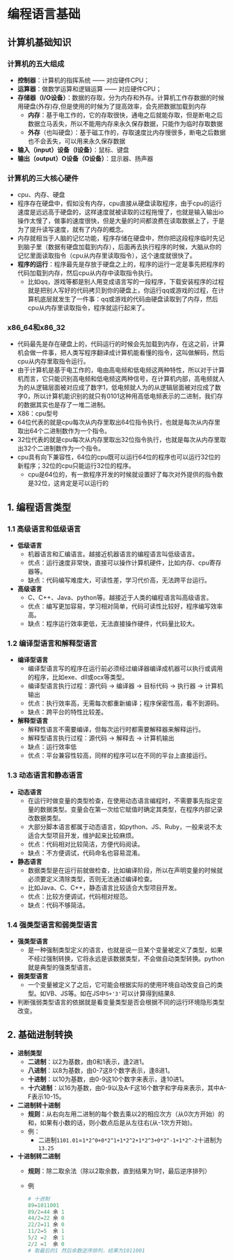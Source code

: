 # 编程语言基础

## 计算机基础知识

### 计算机的五大组成

- **控制器**：计算机的指挥系统 —— 对应硬件CPU；
- **运算器**：做数学运算和逻辑运算 —— 对应硬件CPU；
- **存储器（I/O设备）**：数据的存取，分为内存和外存。计算机工作存数据的时候用硬盘(外存)存,但是使用的时候为了提高效率，会先把数据加载到内存
  - **内存**：基于电工作的，它的存取很快，通电之后就能存取，但是断电之后数据立马丢失，所以不能用内存来永久保存数据，只能作为临时存取数据
  - **外存**（也叫硬盘）：基于磁工作的，存取速度比内存慢很多，断电之后数据也不会丢失，可以用来永久保存数据
- **输入（input）设备（I设备）**：鼠标、键盘
- **输出（output）O设备（O设备）**：显示器、扬声器

### 计算机的三大核心硬件

- cpu、内存、硬盘
- 程序存在硬盘中，假如没有内存，cpu直接从硬盘读取程序，由于cpu的运行速度是远远高于硬盘的，这样速度就被读取的过程拖慢了，也就是输入输出io操作太慢了，做事的速度很快，但是大量的时间都浪费在读取数据上了，于是为了提升读写速度，就有了内存的概念。
- 内存就相当于人脑的记忆功能，程序存储在硬盘中，然你把这段程序临时先记到脑子里（数据有硬盘加载到内存），后面再去执行程序的时候，大脑从你的记忆里面读取指令（cpu从内存里读取指令），这个速度就很快了。
- **程序的运行**：程序最先是存放于硬盘之上的，程序的运行一定是事先把程序的代码加载到内存，然后cpu从内存中读取指令执行。
  - 比如qq，游戏等都是别人用变成语言写的一段程序，下载安装程序的过程就是把别人写好的代码拷贝到你的硬盘上，你运行qq或游戏的过程，在计算机底层就发生了一件事：qq或游戏的代码由硬盘读取到了内存，然后cpu从内存里读取指令，程序就运行起来了。

### x86_64和x86_32

- 代码最先是存在硬盘上的，代码运行的时候会先加载到内存，在这之前，计算机会做一件事，把人类写程序翻译成计算机能看懂的指令，这叫做解码，然后cpu从内存里取指令运行。
- 由于计算机是基于电工作的，电由高电频和低电频这两种特性，所以对于计算机而言，它只能识别高电频和低电频这两种信号，在计算机内部，高电频就人为的从逻辑层面被对应成了数字1，低电频就人为的从逻辑层面被对应成了数字0，所以计算机能识别的就只有0101这种用高低电频表示的二进制，我们存的数据其实也是存了一堆二进制。
- X86：cpu型号
- 64位代表的就是cpu每次从内存里取出64位指令执行，也就是每次从内存里取出64个二进制数作为一个指令。
- 32位代表的就是cpu每次从内存里取出32位指令执行，也就是每次从内存里取出32个二进制数作为一个指令。
- cpu具有向下兼容性，64位的cpu既可以运行64位的程序也可以运行32位的新程序；32位的cpu只能运行32位的程序。
  - cpu是64位的，有一款程序开发的时候就设置好了每次对外提供的指令数是32位，这肯定是可以运行的

## 1. 编程语言类型

### 1.1 高级语言和低级语言

- **低级语言**
  - 机器语言和汇编语言。越接近机器语言的编程语言叫低级语言。
  - 优点：运行速度非常快，直接可以操作计算机硬件，比如内存、cpu寄存器等。
  - 缺点：代码编写难度大，可读性差，学习代价高，无法跨平台运行。
- **高级语言**
  - C、C++、Java、python等。越接近于人类的编程语言叫高级语言。
  - 优点：编写更加容易，学习相对简单，代码可读性比较好，程序编写效率高。
  - 缺点：程序运行效率更低，无法直接操作硬件，代码量比较大。

### 1.2 编译型语言和解释型语言

- **编译型语言**
  - 编译型语言写的程序在运行前必须经过编译器编译成机器可以执行或调用的程序，比如exe、dll或ocx等类型。
  - 编译型语言执行过程：源代码 -> 编译器 -> 目标代码 -> 执行器 -> 计算机输出
  - 优点：执行效率高，无需每次都重新编译；程序保密性高，看不到源码。
  - 缺点：跨平台的特性比较差。
- **解释型语言**
  - 解释性语言不需要编译，但每次运行时都需要解释器来解释运行。
  - 解释型语言执行过程：源代码 -> 解释去 -> 计算机输出
  - 缺点：运行效率低
  - 优点：平台兼容性较高，同样的程序可以在不同的平台上直接运行。

### 1.3 动态语言和静态语言

- **动态语言**
  - 在运行时做变量的类型检查，在使用动态语言编程时，不需要事先指定变量的数据类型。变量会在第一次给它赋值时确定其类型，在程序内部记录改数据类型。
  - 大部分脚本语言都属于动态语言，如python、JS、Ruby，一般来说不太适合大型项目开发，维护起来比较麻烦。
  - 优点：代码相对比较简洁，方便代码阅读。
  - 缺点：不方便调试，代码命名也容易混淆。
- **静态语言**
  - 数据类型是在运行前就做检查，比如编译阶段，所以在声明变量的时候就必须要定义清除类型，否则无法通过编译检查。
  - 比如Java、C、C++，静态语言比较适合大型项目开发。
  - 优点：比较方便调试，代码相对规范。
  - 缺点：代码不够简洁。

### 1.4 强类型语言和弱类型语言

- **强类型语言**
  - 是一种强制类型定义的语言，也就是说一旦某个变量被定义了类型，如果不经过强制转换，它将永远是该数据类型，不会做自动类型转换。python就是典型的强类型语言。
- **弱类型语言**
  - 一个变量被定义了之后，它可能会根据实际的使用环境自动改变自己的类型。如VB、JS等。如在JS中`5+'3'`可以计算得到结果8.
- 判断强弱类型语言的依据就是看变量类型是否会根据不同的运行环境隐形类型改变。

## 2. 基础进制转换

- **进制类型**
  - **二进制**：以2为基数，由0和1表示，逢2进1。
  - **八进制**：以8为基数，由0-7这8个数字表示，逢8进1。
  - **十进制**：以10为基数，由0-9这10个数字来表示，逢10进1。
  - **十六进制**：以16为基数，由0-9以及A-F这16个数字和字母来表示，其中A-F表示10-15。
- **二进制转十进制**
  - **规则**：从右向左用二进制的每个数去乘以2的相应次方（从0次方开始）的和，如果有小数的话，则小数点后是从左往右(从-1次方开始)。
  - 例：
    - 二进制`1101.01`=`1*2^0+0*2^1+1*2^2+1*2^3+0*2^-1+1*2^-2`十进制为`13.25`
- **十进制转二进制**
  - **规则**：除二取余法（除以2取余数，直到结果为1时，最后逆序排列）
  - 例

    ```python
    # 十进制
    89=1011001
    89/2=44 余 1
    44/2=22 余 0
    22/2=11 余 0
    11/2=5  余 1
    5/2 =2  余 1
    2/2 =1  余 0
    # 取最后的1 然后余数逆序排列，结果为1011001
    ```
